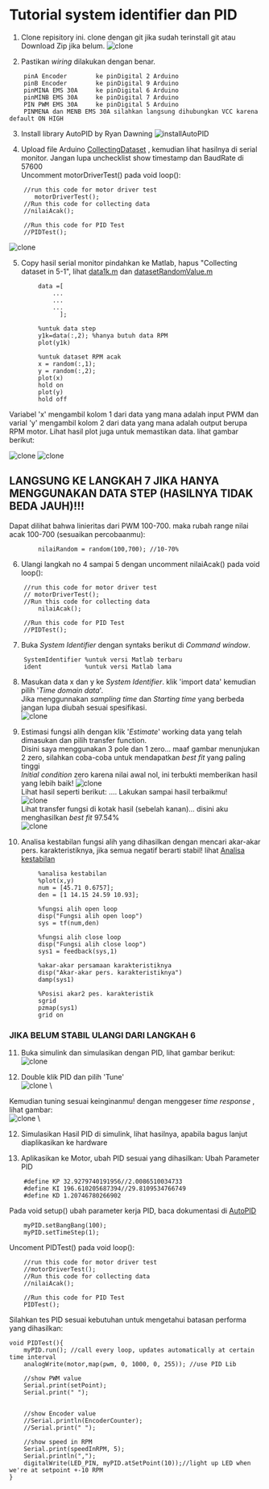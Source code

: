 # Tutorial system identifier dan PID

1. Clone repisitory ini. clone dengan git jika sudah terinstall git atau Download Zip jika belum. 
        ![clone](pics/clone.PNG)


2. Pastikan *wiring* dilakukan dengan benar.
```
    pinA Encoder        ke pinDigital 2 Arduino
    pinB Encoder        ke pinDigital 9 Arduino
    pinMINA EMS 30A     ke pinDigital 6 Arduino
    pinMINB EMS 30A     ke pinDigital 7 Arduino
    PIN PWM EMS 30A     ke pinDigital 5 Arduino
    PINMENA dan MENB EMS 30A silahkan langsung dihubungkan VCC karena default ON HIGH

```


3. Install library AutoPID by Ryan Dawning
![installAutoPID](pics/pid.PNG)


4. Upload file Arduino [CollectingDataset](CollectingDataset/CollectingDataset.ino) , kemudian lihat hasilnya di serial monitor. Jangan lupa unchecklist show timestamp dan BaudRate di 57600 \
Uncomment motorDriverTest() pada void loop():
```
    //run this code for motor driver test
       motorDriverTest();
    //Run this code for collecting data
    //nilaiAcak();
    
    //Run this code for PID Test
    //PIDTest();
```
![clone](pics/serialMonitor.PNG)


5. Copy hasil serial monitor pindahkan ke Matlab, hapus "Collecting dataset in 5-1", lihat [data1k.m](matlab/data1k.m) dan [datasetRandomValue.m](matlab/datasetRandomValue.m)
```
        data =[
            ...
            ...
            ...
              ];
        
        %untuk data step
        y1k=data(:,2); %hanya butuh data RPM
        plot(y1k)
        
        %untuk dataset RPM acak
        x = random(:,1);
        y = random(:,2);
        plot(x) 
        hold on 
        plot(y)
        hold off
```
Variabel 'x' mengambil kolom 1 dari data yang mana adalah input PWM dan varial 'y' mengambil kolom 2  dari data yang mana adalah output berupa RPM motor. Lihat hasil plot juga untuk memastikan data. lihat gambar berikut:

![clone](pics/datamasuk.PNG)    ![clone](pics/step.PNG) 

## LANGSUNG KE LANGKAH 7 JIKA HANYA MENGGUNAKAN DATA STEP (HASILNYA TIDAK BEDA JAUH)!!!

Dapat dilihat bahwa linieritas dari PWM 100-700. maka rubah range nilai acak 100-700 (sesuaikan percobaanmu):
```
        nilaiRandom = random(100,700); //10-70%
```

6. Ulangi langkah no 4 sampai 5 dengan uncomment nilaiAcak() pada void loop():
```
    //run this code for motor driver test
    // motorDriverTest();
    //Run this code for collecting data
        nilaiAcak();
    
    //Run this code for PID Test
    //PIDTest();
```

7. Buka *System Identifier* dengan syntaks berikut di *Command window*.
```
    SystemIdentifier %untuk versi Matlab terbaru
    ident            %untuk versi Matlab lama
```

8. Masukan data x dan y ke *System Identifier*. klik 'import data' kemudian pilih '*Time domain data*'.\
Jika menggunnakan *sampling time* dan *Starting time* yang berbeda jangan lupa diubah sesuai spesifikasi. \
    ![clone](pics/masukandataSI.PNG)

9. Estimasi fungsi alih dengan klik '*Estimate*' working data yang telah dimasukan dan pilih transfer function. \
Disini saya menggunakan 3 pole dan 1 zero... maaf gambar menunjukan 2 zero, silahkan coba-coba untuk mendapatkan *best fit* yang paling tinggi \
*Initial condition* zero karena nilai awal nol, ini terbukti memberikan hasil yang lebih baik!
![clone](pics/estimate.PNG) \
Lihat hasil seperti berikut: .... Lakukan sampai hasil terbaikmu!\
![clone](pics/hasilestimate.PNG) \
Lihat transfer fungsi di kotak hasil (sebelah kanan)... disini aku menghasilkan *best fit* 97.54%\
![clone](pics/hasilfungsialih.PNG)

10. Analisa kestabilan fungsi alih yang dihasilkan dengan mencari akar-akar pers. karakteristiknya, jika semua negatif berarti stabil! lihat [Analisa kestabilan](matlab/analisaKestabilan.m)
```
        %analisa kestabilan
        %plot(x,y)
        num = [45.71 0.6757];
        den = [1 14.15 24.59 10.93];

        %fungsi alih open loop
        disp("Fungsi alih open loop")
        sys = tf(num,den)

        %fungsi alih close loop
        disp("Fungsi alih close loop")
        sys1 = feedback(sys,1)

        %akar-akar persamaan karakteristiknya
        disp("Akar-akar pers. karakteristiknya")
        damp(sys1)

        %Posisi akar2 pes. karakteristik
        sgrid
        pzmap(sys1)
        grid on
```
### JIKA BELUM STABIL ULANGI DARI LANGKAH 6 

11. Buka simulink dan simulasikan dengan PID, lihat gambar berikut:\
![clone](pics/simulink.PNG)

11. Double klik PID dan pilih 'Tune'\
![clone](pics/tunePID.PNG) \

Kemudian tuning sesuai keinginanmu! dengan menggeser *time response* , lihat gambar: \
![clone](pics/tuning.PNG) \

12. Simulasikan Hasil PID di simulink, lihat hasilnya, apabila bagus lanjut diaplikasikan ke hardware

13. Aplikasikan ke Motor, ubah PID sesuai yang dihasilkan:
Ubah Parameter PID
```
    #define KP 32.9279740191956//2.0086510034733
    #define KI 196.610205687394//29.8109534766749
    #define KD 1.20746780266902
```

Pada void setup() ubah parameter kerja PID, baca dokumentasi di [AutoPID](https://r-downing.github.io/AutoPID/)
```
    myPID.setBangBang(100);
    myPID.setTimeStep(1);
```
Uncoment PIDTest() pada void loop(): 
```
    //run this code for motor driver test
    //motorDriverTest();
    //Run this code for collecting data
    //nilaiAcak();
    
    //Run this code for PID Test
    PIDTest();
```
Silahkan tes PID sesuai kebutuhan untuk mengetahui batasan performa yang dihasilkan:
```
void PIDTest(){
    myPID.run(); //call every loop, updates automatically at certain time interval
    analogWrite(motor,map(pwm, 0, 1000, 0, 255)); //use PID Lib
    
    //show PWM value
    Serial.print(setPoint);
    Serial.print(" ");
    

    //show Encoder value
    //Serial.println(EncoderCounter);
    //Serial.print(" ");

    //show speed in RPM 
    Serial.print(speedInRPM, 5);
    Serial.println(",");
    digitalWrite(LED_PIN, myPID.atSetPoint(10));//light up LED when we're at setpoint +-10 RPM
}
```
